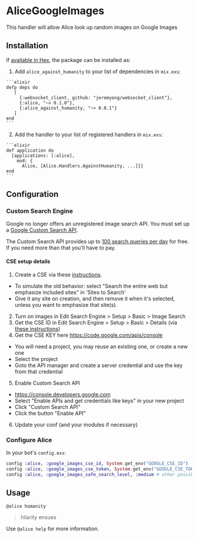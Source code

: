 # AliceGoogleImages

This handler will allow Alice look up random images on Google Images

## Installation

If [available in Hex](https://hex.pm/packages/alice_against_humanity), the package can be installed as:

  1. Add `alice_against_humanity` to your list of dependencies in `mix.exs`:

    ```elixir
    defp deps do
       [
         {:websocket_client, github: "jeremyong/websocket_client"},
         {:alice, "~> 0.1.0"},
         {:alice_against_humanity, "~> 0.0.1"}
       ]
    end
    ```

  2. Add the handler to your list of registered handlers in `mix.exs`:

    ```elixir
    def application do
      [applications: [:alice],
        mod: {
          Alice, [Alice.Handlers.AgainstHumanity, ...]}]
    end
    ```

## Configuration

### Custom Search Engine
Google no longer offers an unregistered image search API. You must set up a
[Google Custom Search API](https://developers.google.com/custom-search/docs/overview).

The Custom Search API provides up to [100 search queries per day](https://developers.google.com/custom-search/json-api/v1/overview) for free.
If you need more than that you'll have to pay.

#### CSE setup details
1. Create a CSE via these [instructions](https://developers.google.com/custom-search/docs/tutorial/creatingcse).
  - To simulate the old behavior:  select "Search the entire web but emphasize included sites" in 'Sites to Search'
  - Give it any site on creation, and then remove it when it's selected, unless you want to emphasize that site(s).
2. Turn on images in Edit Search Engine > Setup > Basic > Image Search
3. Get the CSE ID in Edit Search Engine > Setup > Basic > Details (via [these instructions](https://support.google.com/customsearch/answer/2649143?hl=en))
4. Get the CSE KEY here https://code.google.com/apis/console
  - You will need a project, you may reuse an existing one, or create a new one
  - Select the project
  - Goto the API manager and create a server credential and use the key from that credential
5. Enable Custom Search API
  - https://console.developers.google.com
  - Select "Enable APIs and get credentials like keys" in your new project
  - Click "Custom Search API"
  - Click the button "Enable API"
6. Update your conf (and your modules if necessary)

### Configure Alice

In your bot's `config.exs`:

```elixir
config :alice, :google_images_cse_id, System.get_env("GOOGLE_CSE_ID")
config :alice, :google_images_cse_token, System.get_env("GOOGLE_CSE_TOKEN")
config :alice, :google_images_safe_search_level, :medium # other possible values are :high or :off
```

## Usage

`@alice humanity`
> hilarity ensues

Use `@alice help` for more information.
